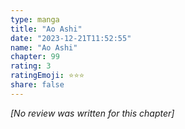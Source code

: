```yaml
---
type: manga
title: "Ao Ashi"
date: "2023-12-21T11:52:55"
name: "Ao Ashi"
chapter: 99
rating: 3
ratingEmoji: ⭐️⭐️⭐️
share: false
---
```


_[No review was written for this chapter]_
